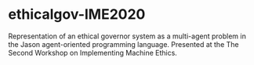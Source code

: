 # ethicalgov-IME2020
Representation of an ethical governor system as a multi-agent problem in the Jason agent-oriented programming language. Presented at the The Second Workshop on Implementing Machine Ethics.
